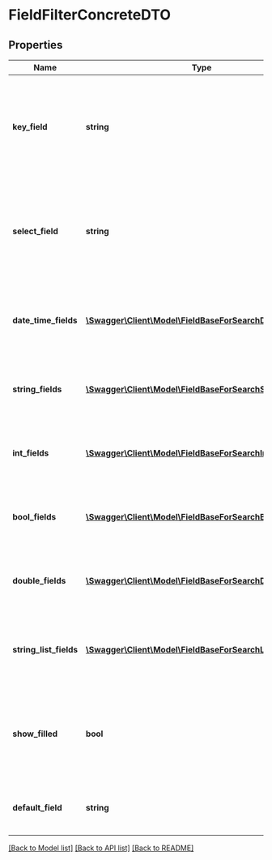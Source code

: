 # FieldFilterConcreteDTO

## Properties
Name | Type | Description | Notes
------------ | ------------- | ------------- | -------------
**key_field** | **string** | The column name of the property that the client have to use for set the value of the additional field | [optional] 
**select_field** | **string** | The column name of the property that the client have to use for display the value of the additional field | [optional] 
**date_time_fields** | [**\Swagger\Client\Model\FieldBaseForSearchDateTimeDto[]**](FieldBaseForSearchDateTimeDto.md) | Array of avaible filters for the additional field DateTime | [optional] 
**string_fields** | [**\Swagger\Client\Model\FieldBaseForSearchStringDto[]**](FieldBaseForSearchStringDto.md) | Array of avaible filters for the additional field string | [optional] 
**int_fields** | [**\Swagger\Client\Model\FieldBaseForSearchIntDto[]**](FieldBaseForSearchIntDto.md) | Array of avaible filters for the additional field int | [optional] 
**bool_fields** | [**\Swagger\Client\Model\FieldBaseForSearchBoolDto[]**](FieldBaseForSearchBoolDto.md) | Array of avaible filters for the additional field bool | [optional] 
**double_fields** | [**\Swagger\Client\Model\FieldBaseForSearchDoubleDto[]**](FieldBaseForSearchDoubleDto.md) | Array of avaible filters for the additional field double | [optional] 
**string_list_fields** | [**\Swagger\Client\Model\FieldBaseForSearchListDto[]**](FieldBaseForSearchListDto.md) | Array of avaible filters for the additional field stringlist | [optional] 
**show_filled** | **bool** | This property show to client if the search for this field has to be prefilled or not | [optional] 
**default_field** | **string** | The name of filter to use for this field by default | [optional] 

[[Back to Model list]](../README.md#documentation-for-models) [[Back to API list]](../README.md#documentation-for-api-endpoints) [[Back to README]](../README.md)


